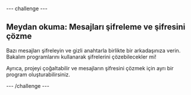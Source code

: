 \--- challenge \---

## Meydan okuma: Mesajları şifreleme ve şifresini çözme

Bazı mesajları şifreleyin ve gizli anahtarla birlikte bir arkadaşınıza verin. Bakalım programlarını kullanarak şifrelerini çözebilecekler mi!

Ayrıca, projeyi çoğaltabilir ve mesajların şifresini çözmek için ayrı bir program oluşturabilirsiniz.

\--- /challenge \---